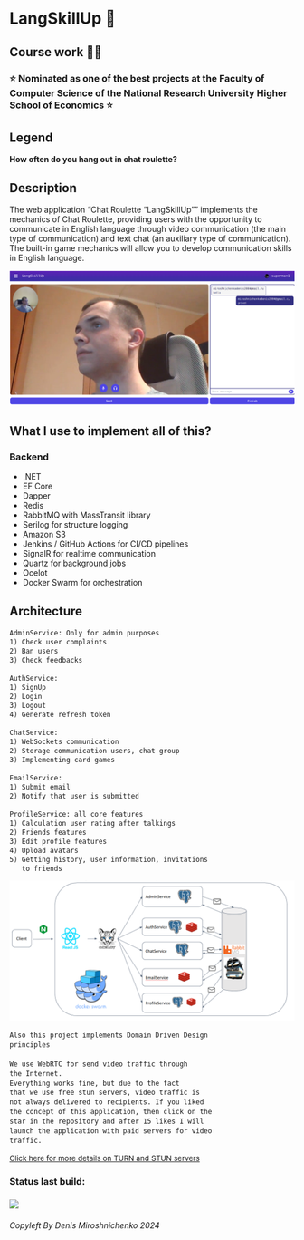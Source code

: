 # LangSkillUp 💬

## Course work 👨‍🎓

### :star: Nominated as one of the best projects at the Faculty of Computer Science of the National Research University Higher School of Economics :star:

## Legend

**How often do you hang out in chat roulette?**

## Description

The web application “Chat Roulette “LangSkillUp”” implements the mechanics of Chat Roulette, providing users with the opportunity to communicate in English language through video communication (the main type of communication) and text chat (an auxiliary type of communication). The built-in game mechanics will allow you to develop communication skills in English language.

![1716313742257](images/README/1716313742257.png)

## What I use to implement all of this?

### Backend

- .NET
- EF Core
- Dapper
- Redis
- RabbitMQ with MassTransit library
- Serilog for structure logging
- Amazon S3
- Jenkins / GitHub Actions for CI/CD pipelines
- SignalR for realtime communication
- Quartz for background jobs
- Ocelot
- Docker Swarm for orchestration

## Architecture

```
AdminService: Only for admin purposes
1) Check user complaints
2) Ban users
3) Check feedbacks

AuthService:
1) SignUp
2) Login
3) Logout
4) Generate refresh token

ChatService:
1) WebSockets communication
2) Storage communication users, chat group
3) Implementing card games

EmailService:
1) Submit email
2) Notify that user is submitted

ProfileService: all core features
1) Calculation user rating after talkings
2) Friends features
3) Edit profile features
4) Upload avatars
5) Getting history, user information, invitations 
   to friends

```

![1716313770049](images/README/1716313770049.png)

```html
Also this project implements Domain Driven Design 
principles

We use WebRTC for send video traffic through 
the Internet. 
Everything works fine, but due to the fact
that we use free stun servers, video traffic is
not always delivered to recipients. If you liked 
the concept of this application, then click on the 
star in the repository and after 15 likes I will 
launch the application with paid servers for video
traffic.
```

<a href="https://getstream.io/glossary/turn-server/#:~:text=TURN%20and%20STUN%20servers%20are,Session%20Traversal%20Utilities%20for%20NAT." style="font-size: small;">Click here for more details on TURN and STUN servers</a>

### Status last build:</br>

### <img src="https://github.com/Platinaa777/ChatRoulette.Backend/actions/workflows/main.yml/badge.svg"> </br>

*Copyleft By Denis Miroshnichenko 2024*
